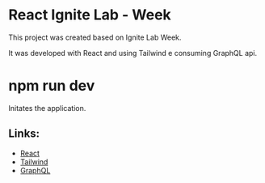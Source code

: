 # React Ignite Lab - Week

This project was created based on Ignite Lab Week.

It was developed with React and using Tailwind e consuming GraphQL api.

# npm run dev
Initates the application.

## Links:
- [React](https://github.com/facebook/create-react-app)
- [Tailwind](https://github.com/tailwindlabs/tailwindcss)
- [GraphQL](https://github.com/graphql)
